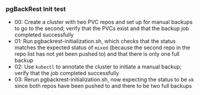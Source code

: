### pgBackRest Init test

* 00: Create a cluster with two PVC repos and set up for manual backups to go to the second; verify that the PVCs exist and that the backup job completed successfully
* 01: Run pgbackrest-initialization.sh, which checks that the status matches the expected status of `mixed` (because the second repo in the repo list has not yet been pushed to) and that there is only one full backup
* 02: Use `kubectl` to annotate the cluster to initiate a manual backup; verify that the job completed successfully
* 03: Rerun pgbackrest-initialization.sh, now expecting the status to be `ok` since both repos have been pushed to and there to be two full backups